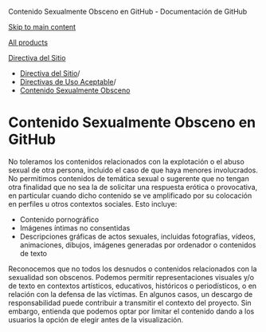 Contenido Sexualmente Obsceno en GitHub - Documentación de GitHub

[Skip to main content](#main-content)

[All products](/es)

[Directiva del Sitio](/es/site-policy)

* [Directiva del Sitio](/es/site-policy)/
* [Directivas de Uso Aceptable](/es/site-policy/acceptable-use-policies)/
* [Contenido Sexualmente Obsceno](/es/site-policy/acceptable-use-policies/github-sexually-obscene-content)

Contenido Sexualmente Obsceno en GitHub
==========

No toleramos los contenidos relacionados con la explotación o el abuso sexual de otra persona, incluido el caso de que haya menores involucrados. No permitimos contenidos de temática sexual o sugerente que no tengan otra finalidad que no sea la de solicitar una respuesta erótica o provocativa, en particular cuando dicho contenido se ve amplificado por su colocación en perfiles u otros contextos sociales. Esto incluye:

* Contenido pornográfico
* Imágenes íntimas no consentidas
* Descripciones gráficas de actos sexuales, incluidas fotografías, vídeos, animaciones, dibujos, imágenes generadas por ordenador o contenidos de texto

Reconocemos que no todos los desnudos o contenidos relacionados con la sexualidad son obscenos. Podemos permitir representaciones visuales y/o de texto en contextos artísticos, educativos, históricos o periodísticos, o en relación con la defensa de las víctimas. En algunos casos, un descargo de responsabilidad puede contribuir a transmitir el contexto del proyecto. Sin embargo, entienda que podemos optar por limitar el contenido dando a los usuarios la opción de elegir antes de la visualización.
